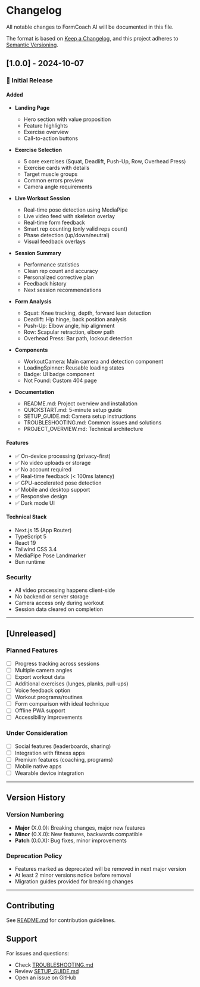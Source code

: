 # Changelog

All notable changes to FormCoach AI will be documented in this file.

The format is based on [Keep a Changelog](https://keepachangelog.com/en/1.0.0/),
and this project adheres to [Semantic Versioning](https://semver.org/spec/v2.0.0.html).

## [1.0.0] - 2024-10-07

### 🎉 Initial Release

#### Added
- **Landing Page**
  - Hero section with value proposition
  - Feature highlights
  - Exercise overview
  - Call-to-action buttons

- **Exercise Selection**
  - 5 core exercises (Squat, Deadlift, Push-Up, Row, Overhead Press)
  - Exercise cards with details
  - Target muscle groups
  - Common errors preview
  - Camera angle requirements

- **Live Workout Session**
  - Real-time pose detection using MediaPipe
  - Live video feed with skeleton overlay
  - Real-time form feedback
  - Smart rep counting (only valid reps count)
  - Phase detection (up/down/neutral)
  - Visual feedback overlays

- **Session Summary**
  - Performance statistics
  - Clean rep count and accuracy
  - Personalized corrective plan
  - Feedback history
  - Next session recommendations

- **Form Analysis**
  - Squat: Knee tracking, depth, forward lean detection
  - Deadlift: Hip hinge, back position analysis
  - Push-Up: Elbow angle, hip alignment
  - Row: Scapular retraction, elbow path
  - Overhead Press: Bar path, lockout detection

- **Components**
  - WorkoutCamera: Main camera and detection component
  - LoadingSpinner: Reusable loading states
  - Badge: UI badge component
  - Not Found: Custom 404 page

- **Documentation**
  - README.md: Project overview and installation
  - QUICKSTART.md: 5-minute setup guide
  - SETUP_GUIDE.md: Camera setup instructions
  - TROUBLESHOOTING.md: Common issues and solutions
  - PROJECT_OVERVIEW.md: Technical architecture

#### Features
- ✅ On-device processing (privacy-first)
- ✅ No video uploads or storage
- ✅ No account required
- ✅ Real-time feedback (< 100ms latency)
- ✅ GPU-accelerated pose detection
- ✅ Mobile and desktop support
- ✅ Responsive design
- ✅ Dark mode UI

#### Technical Stack
- Next.js 15 (App Router)
- TypeScript 5
- React 19
- Tailwind CSS 3.4
- MediaPipe Pose Landmarker
- Bun runtime

### Security
- All video processing happens client-side
- No backend or server storage
- Camera access only during workout
- Session data cleared on completion

---

## [Unreleased]

### Planned Features
- [ ] Progress tracking across sessions
- [ ] Multiple camera angles
- [ ] Export workout data
- [ ] Additional exercises (lunges, planks, pull-ups)
- [ ] Voice feedback option
- [ ] Workout programs/routines
- [ ] Form comparison with ideal technique
- [ ] Offline PWA support
- [ ] Accessibility improvements

### Under Consideration
- [ ] Social features (leaderboards, sharing)
- [ ] Integration with fitness apps
- [ ] Premium features (coaching, programs)
- [ ] Mobile native apps
- [ ] Wearable device integration

---

## Version History

### Version Numbering
- **Major** (X.0.0): Breaking changes, major new features
- **Minor** (0.X.0): New features, backwards compatible
- **Patch** (0.0.X): Bug fixes, minor improvements

### Deprecation Policy
- Features marked as deprecated will be removed in next major version
- At least 2 minor versions notice before removal
- Migration guides provided for breaking changes

---

## Contributing

See [README.md](./README.md) for contribution guidelines.

## Support

For issues and questions:
- Check [TROUBLESHOOTING.md](./TROUBLESHOOTING.md)
- Review [SETUP_GUIDE.md](./SETUP_GUIDE.md)
- Open an issue on GitHub
